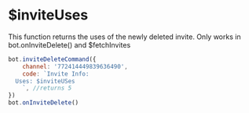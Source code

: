 # $inviteUses

This function returns the uses of the newly deleted invite. Only works in bot.onInviteDelete\(\) and $fetchInvites

```javascript
bot.inviteDeleteCommand({
    channel: '772414449839636490', 
    code: `Invite Info:
  Uses: $inviteUSes
    `, //returns 5 
})
bot.onInviteDelete()
```

